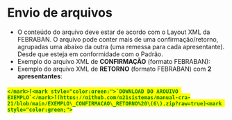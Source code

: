 # Envio de arquivos



* O conteúdo do arquivo deve estar de acordo com o Layout XML da FEBRABAN. O arquivo pode conter mais de uma confirmação/retorno, agrupadas uma abaixo da outra (uma remessa para cada apresentante). Desde que esteja em conformidade com o Padrão.
* Exemplo do arquivo XML de **CONFIRMAÇÃO** (formato FEBRABAN):
* Exemplo do arquivo XML de **RETORNO** (formato FEBRABAN) com **2 apresentantes**:

#### <mark style="color:green;">``</mark>[<mark style="color:green;">`DOWNLOAD DO ARQUIVO EXEMPLO`</mark>](https://github.com/p21sistemas/manual-cra-21/blob/main/EXEMPLO\_CONFIRMACAO\_RETORNO%20\(6\).zip?raw=true)<mark style="color:green;">``</mark>

